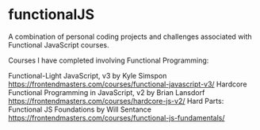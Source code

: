 # functionalJS
A combination of personal coding projects and challenges associated with Functional JavaScript courses. 

Courses I have completed involving Functional Programming: 

Functional-Light JavaScript, v3 by Kyle Simspon https://frontendmasters.com/courses/functional-javascript-v3/
Hardcore Functional Programming in JavaScript, v2 by Brian Lansdorf  https://frontendmasters.com/courses/hardcore-js-v2/
Hard Parts: Functional JS Foundations by Will Sentance https://frontendmasters.com/courses/functional-js-fundamentals/

